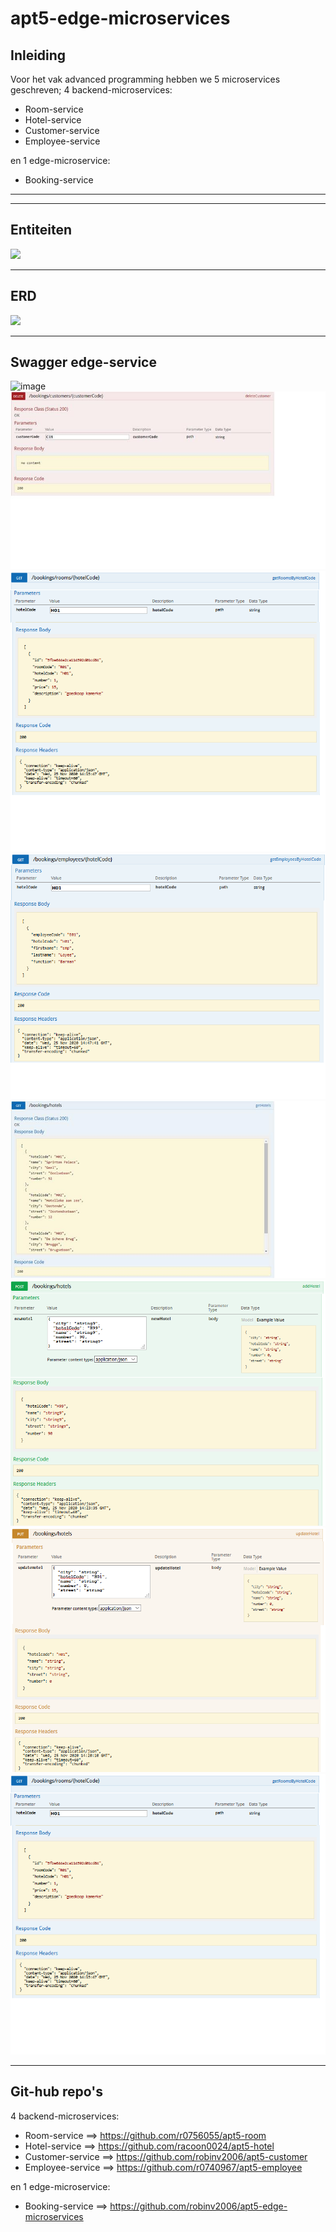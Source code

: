 # apt5-edge-microservices
## Inleiding
Voor het vak advanced programming hebben we 5 microservices geschreven;
 4 backend-microservices:
   - Room-service
   - Hotel-service
   - Customer-service
   - Employee-service
   
 en 1 edge-microservice:
   - Booking-service
<hr>

<hr>

## Entiteiten
<img src="https://user-images.githubusercontent.com/45240855/100238437-7b63b600-2f30-11eb-930b-87c1874191ec.png" width="600" />
<hr>

## ERD
<img src="https://user-images.githubusercontent.com/45235419/100239502-c3cfa380-2f31-11eb-9425-a9912681e8fe.JPG" width="700" />
<hr>

## Swagger edge-service
![image](https://user-images.githubusercontent.com/45179544/98289953-3a1f5c80-1fa9-11eb-9d37-36dd563427d1.png)
<img src="/DocuPics/DeleteCustomer.png" />
<img src="/DocuPics/GetHotelCode.png" />
<img src="/DocuPics/GetEmployeeHotelCode.png" />
<img src="/DocuPics/GetHotels.png" />
<img src="/DocuPics/PostHotelCode.png" />
<img src="/DocuPics/PutHotelCode.png" />
<img src="/DocuPics/GetHotelCode.png" />
<hr>

## Git-hub repo's
 4 backend-microservices:
   - Room-service
   ==> https://github.com/r0756055/apt5-room
   - Hotel-service
   ==> https://github.com/racoon0024/apt5-hotel
   - Customer-service
   ==> https://github.com/robinv2006/apt5-customer
   - Employee-service
   ==> https://github.com/r0740967/apt5-employee
   
 en 1 edge-microservice:
   - Booking-service
   ==> https://github.com/robinv2006/apt5-edge-microservices
